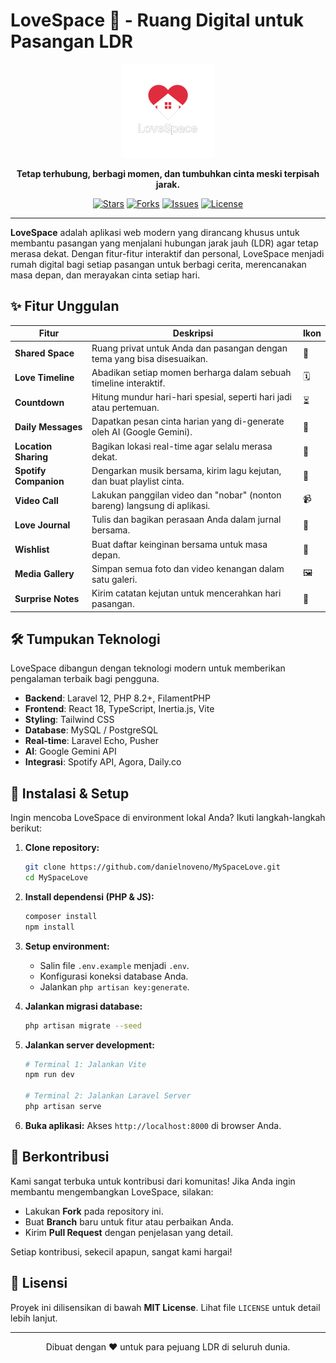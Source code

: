 # LoveSpace 💖 - Ruang Digital untuk Pasangan LDR

<p align="center">
  <img src="public/images/icon.png" alt="LoveSpace Logo" width="150"/>
</p>

<p align="center">
  <strong>Tetap terhubung, berbagi momen, dan tumbuhkan cinta meski terpisah jarak.</strong>
</p>

<p align="center">
  <a href="https://github.com/danielnoveno/MySpaceLove/stargazers"><img src="https://img.shields.io/github/stars/danielnoveno/MySpaceLove?style=for-the-badge&logo=github&color=FF69B4" alt="Stars"></a>
  <a href="https://github.com/danielnoveno/MySpaceLove/network/members"><img src="https://img.shields.io/github/forks/danielnoveno/MySpaceLove?style=for-the-badge&logo=github&color=87CEEB" alt="Forks"></a>
  <a href="https://github.com/danielnoveno/MySpaceLove/issues"><img src="https://img.shields.io/github/issues/danielnoveno/MySpaceLove?style=for-the-badge&logo=github&color=FFD700" alt="Issues"></a>
  <a href="https://github.com/danielnoveno/MySpaceLove/blob/main/LICENSE"><img src="https://img.shields.io/github/license/danielnoveno/MySpaceLove?style=for-the-badge&color=90EE90" alt="License"></a>
</p>

---

**LoveSpace** adalah aplikasi web modern yang dirancang khusus untuk membantu pasangan yang menjalani hubungan jarak jauh (LDR) agar tetap merasa dekat. Dengan fitur-fitur interaktif dan personal, LoveSpace menjadi rumah digital bagi setiap pasangan untuk berbagi cerita, merencanakan masa depan, dan merayakan cinta setiap hari.

## ✨ Fitur Unggulan

| Fitur                 | Deskripsi                                                              | Ikon        |
| --------------------- | ---------------------------------------------------------------------- | ----------- |
| **Shared Space**      | Ruang privat untuk Anda dan pasangan dengan tema yang bisa disesuaikan. | 🏡          |
| **Love Timeline**     | Abadikan setiap momen berharga dalam sebuah timeline interaktif.       | 🗓️          |
| **Countdown**         | Hitung mundur hari-hari spesial, seperti hari jadi atau pertemuan.     | ⏳          |
| **Daily Messages**    | Dapatkan pesan cinta harian yang di-generate oleh AI (Google Gemini).  | 💌          |
| **Location Sharing**  | Bagikan lokasi real-time agar selalu merasa dekat.                     | 📍          |
| **Spotify Companion** | Dengarkan musik bersama, kirim lagu kejutan, dan buat playlist cinta.  | 🎵          |
| **Video Call**        | Lakukan panggilan video dan "nobar" (nonton bareng) langsung di aplikasi.| 📹          |
| **Love Journal**      | Tulis dan bagikan perasaan Anda dalam jurnal bersama.                  | 📔          |
| **Wishlist**          | Buat daftar keinginan bersama untuk masa depan.                        | 🎁          |
| **Media Gallery**     | Simpan semua foto dan video kenangan dalam satu galeri.                | 🖼️          |
| **Surprise Notes**    | Kirim catatan kejutan untuk mencerahkan hari pasangan.                 | 💖          |

## 🛠️ Tumpukan Teknologi

LoveSpace dibangun dengan teknologi modern untuk memberikan pengalaman terbaik bagi pengguna.

- **Backend**: Laravel 12, PHP 8.2+, FilamentPHP
- **Frontend**: React 18, TypeScript, Inertia.js, Vite
- **Styling**: Tailwind CSS
- **Database**: MySQL / PostgreSQL
- **Real-time**: Laravel Echo, Pusher
- **AI**: Google Gemini API
- **Integrasi**: Spotify API, Agora, Daily.co

## 🚀 Instalasi & Setup

Ingin mencoba LoveSpace di environment lokal Anda? Ikuti langkah-langkah berikut:

1. **Clone repository:**
   ```bash
   git clone https://github.com/danielnoveno/MySpaceLove.git
   cd MySpaceLove
   ```

2. **Install dependensi (PHP & JS):**
   ```bash
   composer install
   npm install
   ```

3. **Setup environment:**
   - Salin file `.env.example` menjadi `.env`.
   - Konfigurasi koneksi database Anda.
   - Jalankan `php artisan key:generate`.

4. **Jalankan migrasi database:**
   ```bash
   php artisan migrate --seed
   ```

5. **Jalankan server development:**
   ```bash
   # Terminal 1: Jalankan Vite
   npm run dev

   # Terminal 2: Jalankan Laravel Server
   php artisan serve
   ```

6. **Buka aplikasi:**
   Akses `http://localhost:8000` di browser Anda.

## 🤝 Berkontribusi

Kami sangat terbuka untuk kontribusi dari komunitas! Jika Anda ingin membantu mengembangkan LoveSpace, silakan:
- Lakukan **Fork** pada repository ini.
- Buat **Branch** baru untuk fitur atau perbaikan Anda.
- Kirim **Pull Request** dengan penjelasan yang detail.

Setiap kontribusi, sekecil apapun, sangat kami hargai!

## 📄 Lisensi

Proyek ini dilisensikan di bawah **MIT License**. Lihat file `LICENSE` untuk detail lebih lanjut.

---

<p align="center">
  Dibuat dengan ❤️ untuk para pejuang LDR di seluruh dunia.
</p>

